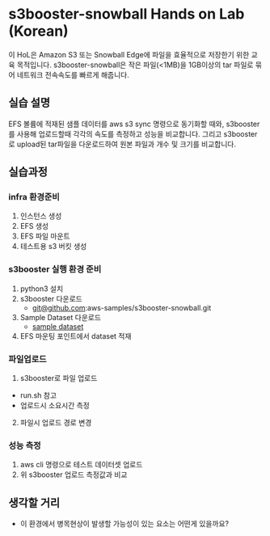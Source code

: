# s3booster-snowball Hands on Lab (Korean)

이 HoL은 Amazon S3 또는 Snowball Edge에 파일을 효율적으로 저장한기 위한 교육 목적입니다.
s3booster-snowball은 작은 파일(<1MB)을 1GB이상의 tar 파일로 묶어 네트워크 전속속도를 빠르게 해줍니다.

## 실습 설명
EFS 볼륨에 적재된 샘플 데이터를 aws s3 sync 명령으로 동기화할 때와, s3booster를 사용해 업로드할때 각각의 속도를 측정하고 성능을 비교합니다. 그리고 s3booster로 upload된 tar파일을 다운로드하여 원본 파일과 개수 및 크기를 비교합니다.

## 실습과정
### infra 환경준비
1. 인스턴스 생성
2. EFS 생성
3. EFS 파일 마운트
4. 테스트용 s3 버킷 생성

### s3booster 실행 환경 준비
1. python3 설치
2. s3booster 다운로드
   - git@github.com:aws-samples/s3booster-snowball.git
3. Sample Dataset 다운로드
   - [sample dataset](https://bit.ly/3KyQZbE)
4. EFS 마운팅 포인트에서 dataset 적재

### 파일업로드
1. s3booster로 파일 업로드
  - run.sh 참고
  - 업로드시 소요시간 측정
2. 파일시 업로드 경로 변경

### 성능 측정
1. aws cli 명령으로 테스트 데이터셋 업로드
2. 위 s3booster 업로드 측정값과 비교

## 생각할 거리
- 이 환경에서 병목현상이 발생할 가능성이 있는 요소는 어떤게 있을까요?
